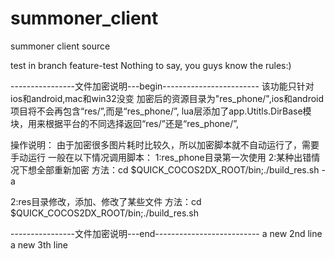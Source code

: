 summoner_client
===============


summoner client source

test in branch feature-test
Nothing to say, you guys know the rules:)  

----------------文件加密说明---begin------------------------
该功能只针对ios和android,mac和win32没变
加密后的资源目录为"res_phone/",ios和android项目将不会再包含“res/”,而是“res_phone/”,
lua层添加了app.Utitls.DirBase模块，用来根据平台的不同选择返回“res/”还是“res_phone/”,

操作说明：
由于加密很多图片耗时比较久，所以加密脚本就不自动运行了，需要手动运行
一般在以下情况调用脚本：
1:res_phone目录第一次使用
2:某种出错情况下想全部重新加密
方法：cd $QUICK_COCOS2DX_ROOT/bin;./build_res.sh -a


2:res目录修改，添加、修改了某些文件
方法：cd $QUICK_COCOS2DX_ROOT/bin;./build_res.sh
 
----------------文件加密说明---end--------------------------
a new 2nd line
a new 3th line